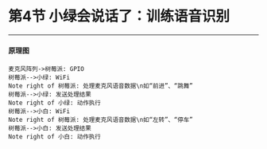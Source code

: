 # 第4节 小绿会说话了：训练语音识别

---

>

#### 原理图

```sequence
麦克风阵列->树莓派: GPIO
树莓派-->小绿: WiFi
Note right of 树莓派: 处理麦克风语音数据\n如“前进”、“跳舞”
树莓派-->小绿: 发送处理结果
Note right of 小绿: 动作执行
树莓派-->小白: WiFi
Note right of 树莓派: 处理麦克风语音数据\n如“左转”、“停车”
树莓派-->小白: 发送处理结果
Note right of 小白: 动作执行
```
